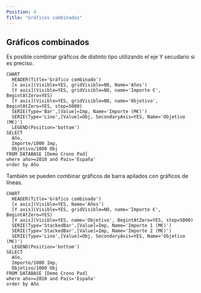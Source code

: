 ```yaml
---
Position: 4
Title: "Gráficos combinados"
---
```



## Gráficos combinados

Es posible combinar gráficos de distinto tipo utilizando el eje Y secudario si es preciso.


``` chart
CHART 
  HEADER(Title='Gráfico combinado')
  [x axis](Visible=YES, gridVisible=NO, Name='Años')
  [Y axis](Visible=YES, gridVisible=NO, name='Importe €', BegintAtZero=YES)
  [Y axis](Visible=YES, gridVisible=NO, name='Objetivo', BegintAtZero=YES, step=5000)
  SERIE(Type='Bar',[Value]=Imp, Name='Importe (M€)')
  SERIE(Type='Line',[Value]=Obj, SecondaryAxis=YES, Name='Objetivo (M€)')
  LEGEND(Position='bottom')
SELECT 
  Año,
  Importe/1000 Imp,
  Objetivo/1000 Obj
FROM DATABASE [Demo Crono Pad] 
where año>=2010 and País='España'
order by Año
```

También se pueden combinar gráficos de barra apilados con gráficos de líneas.

``` chart
CHART 
  HEADER(Title='Gráfico combinado')
  [x axis](Visible=YES, Name='Años')
  [Y axis](Visible=YES, gridVisible=NO, name='Importe €', BegintAtZero=YES)
  [Y axis](Visible=YES, name='Objetivo', BegintAtZero=YES, step=5000)
  SERIE(Type='StackedBar',[Value]=Imp, Name='Importe 1 (M€)')
  SERIE(Type='StackedBar',[Value]=Imp, Name='Importe 2 (M€)')
  SERIE(Type='Line',[Value]=Obj, SecondaryAxis=YES, Name='Objetivo (M€)')
  LEGEND(Position='bottom')
SELECT 
  Año,
  Importe/1000 Imp,
  Objetivo/1000 Obj
FROM DATABASE [Demo Crono Pad] 
where año>=2010 and País='España'
order by Año
```


